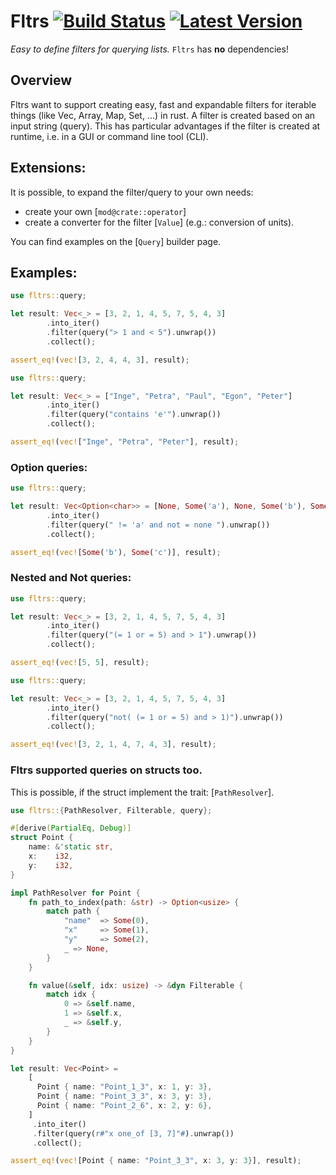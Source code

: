 # Fltrs [![Build Status]][Build Action] [![Latest Version]][crates.io] 

[Build Status]: https://github.com/lima1909/fltrs/actions/workflows/continuous_integration.yml/badge.svg
[Build Action]: https://github.com/lima1909/fltrs/actions
[Latest Version]: https://img.shields.io/crates/v/fltrs.svg
[crates.io]: https://crates.io/crates/fltrs

*Easy to define filters for querying lists.* `Fltrs` has **no** dependencies!

## Overview

Fltrs want to support creating easy, fast and expandable filters for iterable things (like Vec, Array, Map, Set, ...) in rust.
A filter is created based on an input string (query).
This has particular advantages if the filter is created at runtime, i.e. in a GUI or command line tool (CLI).

## Extensions:

It is possible, to expand the filter/query to your own needs:
- create your own [`mod@crate::operator`]
- create a converter for the filter [`Value`] (e.g.: conversion of units).

You can find examples on the [`Query`] builder page.

## Examples:

```rust
use fltrs::query;

let result: Vec<_> = [3, 2, 1, 4, 5, 7, 5, 4, 3]
        .into_iter()
        .filter(query("> 1 and < 5").unwrap())
        .collect();

assert_eq!(vec![3, 2, 4, 4, 3], result);
```

```rust
use fltrs::query;

let result: Vec<_> = ["Inge", "Petra", "Paul", "Egon", "Peter"]
        .into_iter()
        .filter(query("contains 'e'").unwrap())
        .collect();

assert_eq!(vec!["Inge", "Petra", "Peter"], result);
```

### Option queries:

```rust
use fltrs::query;

let result: Vec<Option<char>> = [None, Some('a'), None, Some('b'), Some('c'), Some('a')]
        .into_iter()
        .filter(query(" != 'a' and not = none ").unwrap())
        .collect();

assert_eq!(vec![Some('b'), Some('c')], result);
```

### Nested and Not queries:

```rust
use fltrs::query;

let result: Vec<_> = [3, 2, 1, 4, 5, 7, 5, 4, 3]
        .into_iter()
        .filter(query("(= 1 or = 5) and > 1").unwrap())
        .collect();

assert_eq!(vec![5, 5], result);
```

```rust
use fltrs::query;

let result: Vec<_> = [3, 2, 1, 4, 5, 7, 5, 4, 3]
        .into_iter()
        .filter(query("not( (= 1 or = 5) and > 1)").unwrap())
        .collect();

assert_eq!(vec![3, 2, 1, 4, 7, 4, 3], result);
```

### Fltrs supported queries on structs too.

This is possible, if the struct implement the trait: [`PathResolver`].

```rust
use fltrs::{PathResolver, Filterable, query};

#[derive(PartialEq, Debug)]
struct Point {
    name: &'static str,
    x:    i32,
    y:    i32,
}

impl PathResolver for Point {
    fn path_to_index(path: &str) -> Option<usize> {
        match path {
            "name"  => Some(0),
            "x"     => Some(1),
            "y"     => Some(2),
            _ => None,
        }
    }

    fn value(&self, idx: usize) -> &dyn Filterable {
        match idx {
            0 => &self.name,
            1 => &self.x,
            _ => &self.y,
        }
    }
}

let result: Vec<Point> =
    [
      Point { name: "Point_1_3", x: 1, y: 3},
      Point { name: "Point_3_3", x: 3, y: 3},
      Point { name: "Point_2_6", x: 2, y: 6},
    ]
     .into_iter()
     .filter(query(r#"x one_of [3, 7]"#).unwrap())
     .collect();

assert_eq!(vec![Point { name: "Point_3_3", x: 3, y: 3}], result);
```
